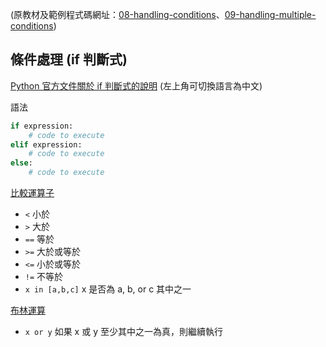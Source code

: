 (原教材及範例程式碼網址：[08-handling-conditions](https://github.com/microsoft/c9-python-getting-started/tree/master/python-for-beginners/08%20-%20Handling%20conditions)、[09-handling-multiple-conditions](https://github.com/microsoft/c9-python-getting-started/tree/master/python-for-beginners/09%20-%20Handling%20multiple%20conditions))


## 條件處理 (if 判斷式)

[Python 官方文件關於 if 判斷式的說明](https://docs.python.org/3/reference/compound_stmts.html#the-if-statement) (左上角可切換語言為中文)

語法

```python
if expression:
    # code to execute
elif expression:
    # code to execute
else:
    # code to execute
```

[比較運算子](https://docs.python.org/3/library/stdtypes.html#comparisons)

- `<` 小於
- `>` 大於
- `==` 等於
- `>=` 大於或等於
- `<=` 小於或等於
- `!=` 不等於
- `x in [a,b,c]` x 是否為 a, b, or c 其中之一

[布林運算](https://docs.python.org/3/library/stdtypes.html#boolean-operations-and-or-not)

- `x or y` 如果 x 或 y 至少其中之一為真，則繼續執行

